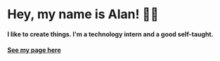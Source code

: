 # Hey, my name is Alan! :man_technologist:

<h4>I like to create things. I'm a technology intern and a good self-taught.<h4>

<a href="https://alanzf.github.io/" target="_blank">See my page here</a>

<!--<br>

<a href="https://github.com/AlanZF">
  <img height="180em" src="https://github-readme-stats.vercel.app/api/top-langs/?username=AlanZF&layout=compact&langs_count=7&theme=dracula"/>
</div>-->

<!--<h4>What I know:<h4>

<div>
  <img src="https://github.com/AlanZF/AlanZF.github.io/blob/master/assets/imgs/icons/angular.png" title="Angular"/>
  <img src="https://github.com/AlanZF/AlanZF.github.io/blob/master/assets/imgs/icons/css3.png" title="CSS3"/>
  <img src="https://github.com/AlanZF/AlanZF.github.io/blob/master/assets/imgs/icons/html5.png" title="HTML5"/>
  <img src="https://github.com/AlanZF/AlanZF.github.io/blob/master/assets/imgs/icons/javascript.png" title="Javascript"/>
  <img src="https://github.com/AlanZF/AlanZF.github.io/blob/master/assets/imgs/icons/typescript.png" title="TypeScript"/>
  <img src="https://github.com/AlanZF/AlanZF.github.io/blob/master/assets/imgs/icons/java.png" title="Java"/>
  <img src="https://github.com/AlanZF/AlanZF.github.io/blob/master/assets/imgs/icons/spring.png" title="Spring Boot"/>
  <img src="https://github.com/AlanZF/AlanZF.github.io/blob/master/assets/imgs/icons/db.png"/ title="Databases"> 
  <img src="https://github.com/AlanZF/AlanZF.github.io/blob/master/assets/imgs/icons/excel.png"/ title="Excel/VBA">
  <img src="https://github.com/AlanZF/AlanZF.github.io/blob/master/assets/imgs/icons/ibm-watson.png" title="Watson"/>
<div>-->



  
  



